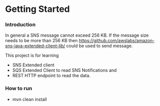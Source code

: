 # Getting Started

### Introduction
In general a SNS message cannot exceed 256 KB. If the message size needs to be more than 256 KB then https://github.com/awslabs/amazon-sns-java-extended-client-lib/ could be used to send message.

This project is for learning
* SNS Extended client
* SQS Extended Client to read SNS Notifications and
* REST HTTP endpoint to read the data.

### How to run

* mvn clean install
